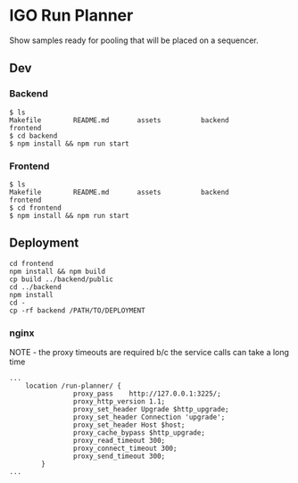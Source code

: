 # IGO Run Planner

Show samples ready for pooling that will be placed on a sequencer.

## Dev
### Backend
```
$ ls
Makefile        README.md       assets          backend         frontend
$ cd backend
$ npm install && npm run start
```

### Frontend
```
$ ls
Makefile        README.md       assets          backend         frontend
$ cd frontend
$ npm install && npm run start
```

## Deployment
```
cd frontend
npm install && npm build
cp build ../backend/public
cd ../backend
npm install
cd -
cp -rf backend /PATH/TO/DEPLOYMENT 
```

### nginx
NOTE - the proxy timeouts are required b/c the service calls can take a long time
```
...
	location /run-planner/ {
                proxy_pass    http://127.0.0.1:3225/;
                proxy_http_version 1.1;
                proxy_set_header Upgrade $http_upgrade;
                proxy_set_header Connection 'upgrade';
                proxy_set_header Host $host;
                proxy_cache_bypass $http_upgrade;
                proxy_read_timeout 300;
                proxy_connect_timeout 300;
                proxy_send_timeout 300;
        }
...
```
